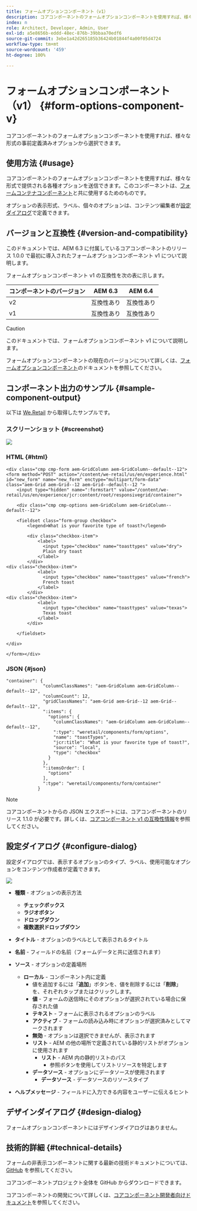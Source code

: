 ```yaml
---
title: フォームオプションコンポーネント（v1）
description: コアコンポーネントのフォームオプションコンポーネントを使用すれば、様々な形式の事前定義済みオプションから選択できます。
index: n
role: Architect, Developer, Admin, User
exl-id: a5e8656b-eddd-48ec-876b-39bbaa70edf6
source-git-commit: 3ebe1a42d265185b36424b01844f4a00f05d4724
workflow-type: tm+mt
source-wordcount: '459'
ht-degree: 100%

---
```


# フォームオプションコンポーネント（v1） {#form-options-component-v}

コアコンポーネントのフォームオプションコンポーネントを使用すれば、様々な形式の事前定義済みオプションから選択できます。

## 使用方法 {#usage}

コアコンポーネントのフォームオプションコンポーネントを使用すれば、様々な形式で提供される各種オプションを送信できます。このコンポーネントは、[フォームコンテナコンポーネント](form-container-v1.md)と共に使用するためのものです。

オプションの表示形式、ラベル、個々のオプションは、コンテンツ編集者が[設定ダイアログ](#configure-dialog)で定義できます。

## バージョンと互換性 {#version-and-compatibility}

このドキュメントでは、AEM 6.3 に付属しているコアコンポーネントのリリース 1.0.0 で最初に導入されたフォームオプションコンポーネント v1 について説明します。

フォームオプションコンポーネント v1 の互換性を次の表に示します。

| コンポーネントのバージョン | AEM 6.3 | AEM 6.4 |
|--- |--- |--- |
| v2 | 互換性あり | 互換性あり |
| v1 | 互換性あり | 互換性あり |

>[!CAUTION]
>
>このドキュメントでは、フォームオプションコンポーネント v1 について説明します。
>
>フォームオプションコンポーネントの現在のバージョンについて詳しくは、[フォームオプションコンポーネント](/help/components/forms/form-options.md)のドキュメントを参照してください。

## コンポーネント出力のサンプル {#sample-component-output}

以下は [We.Retail](https://helpx.adobe.com/jp/experience-manager/6-4/sites/developing/using/we-retail.html) から取得したサンプルです。

### スクリーンショット {#screenshot}

![](/help/assets/chlimage_1-89.png)

### HTML {#html}

```
<div class="cmp cmp-form aem-GridColumn aem-GridColumn--default--12">
<form method="POST" action="/content/we-retail/us/en/experience.html" id="new_form" name="new_form" enctype="multipart/form-data" class="aem-Grid aem-Grid--12 aem-Grid--default--12 ">
    <input type="hidden" name=":formstart" value="/content/we-retail/us/en/experience/jcr:content/root/responsivegrid/container">
    
    <div class="cmp cmp-options aem-GridColumn aem-GridColumn--default--12">

    <fieldset class="form-group checkbox">
        <legend>What is your favorite type of toast?</legend>
        
        <div class="checkbox-item">
            <label>
              <input type="checkbox" name="toasttypes" value="dry">
              Plain dry toast
            </label>
        </div>
<div class="checkbox-item">
            <label>
              <input type="checkbox" name="toasttypes" value="french">
              French toast
            </label>
        </div>
<div class="checkbox-item">
            <label>
              <input type="checkbox" name="toasttypes" value="texas">
              Texas toast
            </label>
        </div>

    </fieldset>
    
</div>
    
</form></div>
```

### JSON {#json}

```
"container": {
              "columnClassNames": "aem-GridColumn aem-GridColumn--default--12",
              "columnCount": 12,
              "gridClassNames": "aem-Grid aem-Grid--12 aem-Grid--default--12",
              ":items": {
                "options": {
                  "columnClassNames": "aem-GridColumn aem-GridColumn--default--12",
                  ":type": "weretail/components/form/options",
                  "name": "toastTypes",
                  "jcr:title": "What is your favorite type of toast?",
                  "source": "local",
                  "type": "checkbox"
                }
              },
              ":itemsOrder": [
                "options"
              ],
              ":type": "weretail/components/form/container"
            }
```

>[!NOTE]
>
>コアコンポーネントからの JSON エクスポートには、コアコンポーネントのリリース 1.1.0 が必要です。詳しくは、[コアコンポーネント v1 の互換性情報](/help/versions.md)を参照してください。

## 設定ダイアログ {#configure-dialog}

設定ダイアログでは、表示するオプションのタイプ、ラベル、使用可能なオプションをコンテンツ作成者が定義できます。

![](/help/assets/chlimage_1-90.png)

* **種類** - オプションの表示方法

   * **チェックボックス**
   * **ラジオボタン**
   * **ドロップダウン**
   * **複数選択ドロップダウン**

* **タイトル** - オプションのラベルとして表示されるタイトル
* **名前** - フィールドの名前（フォームデータと共に送信されます）
* **ソース** - オプションの定義場所

   * **ローカル** - コンポーネント内に定義
      * 値を追加するには「**追加**」ボタンを、値を削除するには「**削除**」を、それぞれタップまたはクリックします。
      * **値** - フォームの送信時にそのオプションが選択されている場合に保存された値
      * **テキスト** - フォームに表示されるオプションのラベル
      * **アクティブ** - フォームの読み込み時にオプションが選択済みとしてマークされます
      * **無効** - オプションは選択できませんが、表示されます
      * **リスト** - AEM の他の場所で定義されている静的リストがオプションに使用されます
         * **リスト** - AEM 内の静的リストのパス
            * 参照ボタンを使用してリストリソースを特定します
      * **データソース** - オプションにデータソースが使用されます
         * **データソース** - データソースのリソースタイプ
* **ヘルプメッセージ** - フィールドに入力できる内容をユーザーに伝えるヒント

## デザインダイアログ {#design-dialog}

フォームオプションコンポーネントにはデザインダイアログはありません。

## 技術的詳細 {#technical-details}

フォームの非表示コンポーネントに関する最新の技術ドキュメントについては、[GitHub](https://github.com/adobe/aem-core-wcm-components/tree/master/content/src/content/jcr_root/apps/core/wcm/components/form/options/v1/options) を参照してください。

コアコンポーネントプロジェクト全体を GitHub からダウンロードできます。

コアコンポーネントの開発について詳しくは、[コアコンポーネント開発者向けドキュメント](/help/developing/overview.md)を参照してください。
